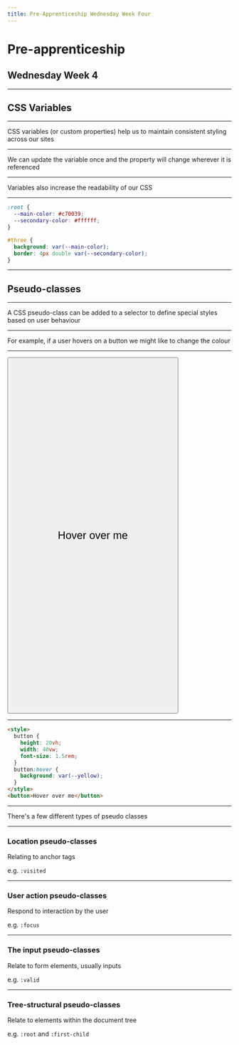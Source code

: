 ```yaml
---
title: Pre-Apprenticeship Wednesday Week Four
---
```


# Pre-apprenticeship

## Wednesday Week 4

---

## CSS Variables

---

CSS variables (or custom properties) help us to maintain consistent styling across our sites

---

We can update the variable once and the property will change wherever it is referenced

---

Variables also increase the readability of our CSS

---

```css
:root {
  --main-color: #c70039;
  --secondary-color: #ffffff;
}

#three {
  background: var(--main-color);
  border: 4px double var(--secondary-color);
}
```

---

## Pseudo-classes

---

A CSS pseudo-class can be added to a selector to define special styles based on user behaviour

---

For example, if a user hovers on a button we might like to change the colour

---

<style>

button{
    height: 20vh;
    width: 40vw;
    font-size: 1.5rem;
}
button:hover{
    background: var(--yellow);
}
</style>
<button>
    Hover over me
</button>

---

```html
<style>
  button {
    height: 20vh;
    width: 40vw;
    font-size: 1.5rem;
  }
  button:hover {
    background: var(--yellow);
  }
</style>
<button>Hover over me</button>
```

---

There's a few different types of pseudo classes

---

### Location pseudo-classes

Relating to anchor tags

e.g. `:visited`

---

### User action pseudo-classes

Respond to interaction by the user

e.g. `:focus`

---

### The input pseudo-classes

Relate to form elements, usually inputs

e.g. `:valid`

---

### Tree-structural pseudo-classes

Relate to elements within the document tree

e.g. `:root` and `:first-child`
